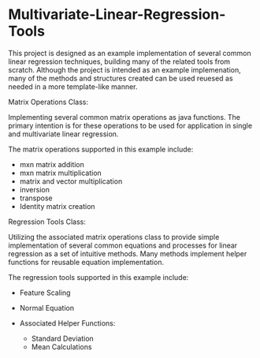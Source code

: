 # Multivariate-Linear-Regression-Tools

This project is designed as an example implementation of several common linear regression techniques, building many of the related tools from scratch. Although the project is intended as an example implemenation, many of the methods and structures created can be used reuesed as needed in a more template-like manner.

Matrix Operations Class:

Implementing several common matrix operations as java functions. The primary intention is for these operations to be used for application in single and multivariate linear regression.

The matrix operations supported in this example include:

- mxn matrix addition
- mxn matrix multiplication
- matrix and vector multiplication
- inversion
- transpose
- Identity matrix creation

Regression Tools Class:

Utilizing the associated matrix operations class to provide simple implementation of several common equations and processes for linear regression as a set of intuitive methods. Many methods implement helper functions for reusable equation implementation. 

The regression tools supported in this example include:

- Feature Scaling
- Normal Equation

- Associated Helper Functions:
  - Standard Deviation
  - Mean Calculations
